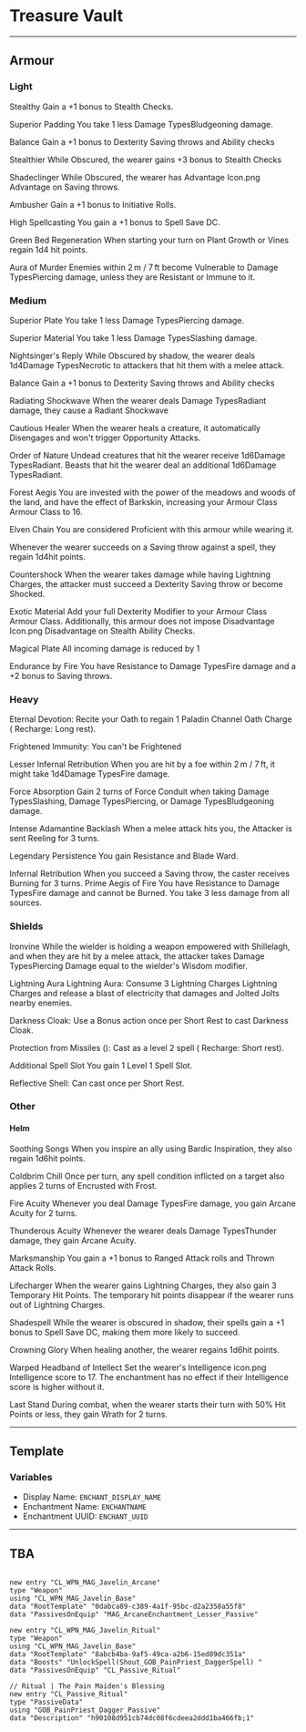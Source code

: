 
# Treasure Vault

---

## Armour

### Light

Stealthy
Gain a +1 bonus to Stealth Checks.

Superior Padding
You take 1 less Damage TypesBludgeoning damage.

Balance
Gain a +1 bonus to Dexterity  Saving throws and  Ability checks

Stealthier
While Obscured, the wearer gains +3 bonus to Stealth Checks

Shadeclinger
While Obscured, the wearer has Advantage Icon.png Advantage on  Saving throws.

Ambusher
Gain a +1 bonus to Initiative Rolls.

High Spellcasting
You gain a +1 bonus to Spell Save DC.

Green Bed Regeneration
When starting your turn on  Plant Growth or Vines regain 1d4 hit points.

Aura of Murder 
Enemies within  2 m / 7 ft become Vulnerable to Damage TypesPiercing damage, unless they are Resistant or Immune to it.

### Medium

Superior Plate
You take 1 less Damage TypesPiercing damage.

Superior Material
You take 1 less Damage TypesSlashing damage.

Nightsinger's Reply
While Obscured by shadow, the wearer deals 1d4Damage TypesNecrotic to attackers that hit them with a melee attack.

Balance
Gain a +1 bonus to Dexterity  Saving throws and  Ability checks

Radiating Shockwave
When the wearer deals Damage TypesRadiant damage, they cause a Radiant Shockwave

Cautious Healer
When the wearer heals a creature, it automatically  Disengages and won't trigger Opportunity Attacks.

Order of Nature
Undead creatures that hit the wearer receive 1d6Damage TypesRadiant. Beasts that hit the wearer deal an additional 1d6Damage TypesRadiant.

Forest Aegis
You are invested with the power of the meadows and woods of the land, and have the effect of  Barkskin, increasing your Armour Class Armour Class to 16.

Elven Chain
You are considered Proficient with this armour while wearing it.

Whenever the wearer succeeds on a  Saving throw against a spell, they regain 1d4hit points.

Countershock
When the wearer takes damage while having Lightning Charges, the attacker must succeed a Dexterity  Saving throw or become Shocked.

Exotic Material
Add your full Dexterity Modifier to your Armour Class Armour Class. Additionally, this armour does not impose Disadvantage Icon.png Disadvantage on Stealth Ability Checks.

Magical Plate
All incoming damage is reduced by 1

Endurance by Fire
You have Resistance to Damage TypesFire damage and a +2 bonus to  Saving throws.

### Heavy

Eternal Devotion: Recite your Oath to regain 1 Paladin Channel Oath Charge ( Recharge: Long rest).

Frightened Immunity: You can't be Frightened

Lesser Infernal Retribution
When you are hit by a foe within  2 m / 7 ft, it might take 1d4Damage TypesFire damage.

Force Absorption
Gain 2 turns of Force Conduit when taking Damage TypesSlashing, Damage TypesPiercing, or Damage TypesBludgeoning damage.

Intense Adamantine Backlash
When a melee attack hits you, the Attacker is sent Reeling for 3 turns.

Legendary Persistence
You gain Resistance and Blade Ward.

Infernal Retribution
When you succeed a Saving throw, the caster receives Burning for 3 turns.
Prime Aegis of Fire
You have Resistance to Damage TypesFire damage and cannot be Burned. You take 3 less damage from all sources.

### Shields

Ironvine
While the wielder is holding a weapon empowered with Shillelagh, and when they are hit by a melee attack, the attacker takes Damage TypesPiercing Damage equal to the wielder's Wisdom modifier.

Lightning Aura Lightning Aura: Consume 3 Lightning Charges Lightning Charges and release a blast of electricity that damages and Jolted Jolts nearby enemies.

Darkness Cloak: Use a  Bonus action once per Short Rest to cast Darkness Cloak.

Protection from Missiles (): Cast as a level 2 spell ( Recharge: Short rest).

Additional Spell Slot
You gain 1 Level 1 Spell Slot.

Reflective Shell: Can cast once per Short Rest.

### Other

#### Helm

Soothing Songs
When you inspire an ally using Bardic Inspiration, they also regain 1d6hit points.

Coldbrim Chill
Once per turn, any spell condition inflicted on a target also applies 2 turns of Encrusted with Frost.

Fire Acuity
Whenever you deal Damage TypesFire damage, you gain Arcane Acuity for 2 turns.

Thunderous Acuity
Whenever the wearer deals Damage TypesThunder damage, they gain Arcane Acuity.

Marksmanship
You gain a +1 bonus to Ranged Attack rolls and Thrown Attack Rolls.

Lifecharger
When the wearer gains Lightning Charges, they also gain 3 Temporary Hit Points. The temporary hit points disappear if the wearer runs out of Lightning Charges.

Shadespell
While the wearer is obscured in shadow, their spells gain a +1 bonus to Spell Save DC, making them more likely to succeed.

Crowning Glory
When healing another, the wearer regains 1d6hit points.

Warped Headband of Intellect
Set the wearer's Intelligence icon.png Intelligence score to 17. The enchantment has no effect if their Intelligence score is higher without it.

Last Stand
During combat, when the wearer starts their turn with 50% Hit Points or less, they gain  Wrath for 2 turns.


---


## Template

### Variables

- Display Name: `ENCHANT_DISPLAY_NAME`
- Enchantment Name: `ENCHANTNAME`
- Enchantment UUID: `ENCHANT_UUID`

---

## TBA

```

new entry "CL_WPN_MAG_Javelin_Arcane"
type "Weapon"
using "CL_WPN_MAG_Javelin_Base"
data "RootTemplate" "0dabca89-c389-4a1f-95bc-d2a2358a55f8"
data "PassivesOnEquip" "MAG_ArcaneEnchantment_Lesser_Passive"

new entry "CL_WPN_MAG_Javelin_Ritual"
type "Weapon"
using "CL_WPN_MAG_Javelin_Base"
data "RootTemplate" "8abcb4ba-9af5-49ca-a2b6-15ed89dc351a"
data "Boosts" "UnlockSpell(Shout_GOB_PainPriest_DaggerSpell) "
data "PassivesOnEquip" "CL_Passive_Ritual"

// Ritual | The Pain Maiden's Blessing
new entry "CL_Passive_Ritual"
type "PassiveData"
using "GOB_PainPriest_Dagger_Passive"
data "Description" "h90108d951cb74dc08f6cdeea2ddd1ba466fb;1"


```
